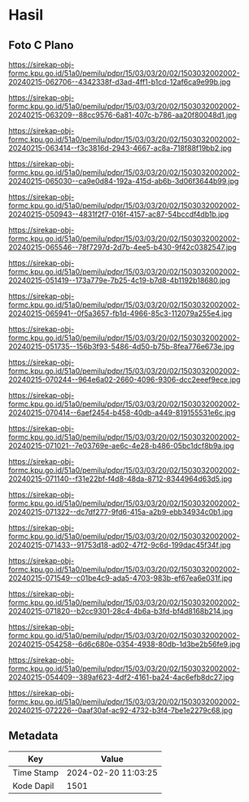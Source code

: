 # Hasil

## Foto C Plano

https://sirekap-obj-formc.kpu.go.id/51a0/pemilu/pdpr/15/03/03/20/02/1503032002002-20240215-062706--4342338f-d3ad-4ff1-b1cd-12af6ca9e99b.jpg

https://sirekap-obj-formc.kpu.go.id/51a0/pemilu/pdpr/15/03/03/20/02/1503032002002-20240215-063209--88cc9576-6a81-407c-b786-aa20f80048d1.jpg

https://sirekap-obj-formc.kpu.go.id/51a0/pemilu/pdpr/15/03/03/20/02/1503032002002-20240215-063414--f3c3816d-2943-4667-ac8a-718f88f19bb2.jpg

https://sirekap-obj-formc.kpu.go.id/51a0/pemilu/pdpr/15/03/03/20/02/1503032002002-20240215-065030--ca9e0d84-192a-415d-ab6b-3d06f3644b99.jpg

https://sirekap-obj-formc.kpu.go.id/51a0/pemilu/pdpr/15/03/03/20/02/1503032002002-20240215-050943--4831f2f7-016f-4157-ac87-54bccdf4db1b.jpg

https://sirekap-obj-formc.kpu.go.id/51a0/pemilu/pdpr/15/03/03/20/02/1503032002002-20240215-065546--78f7297d-2d7b-4ee5-b430-9f42c0382547.jpg

https://sirekap-obj-formc.kpu.go.id/51a0/pemilu/pdpr/15/03/03/20/02/1503032002002-20240215-051419--173a779e-7b25-4c19-b7d8-4b1192b18680.jpg

https://sirekap-obj-formc.kpu.go.id/51a0/pemilu/pdpr/15/03/03/20/02/1503032002002-20240215-065941--0f5a3657-fb1d-4966-85c3-112079a255e4.jpg

https://sirekap-obj-formc.kpu.go.id/51a0/pemilu/pdpr/15/03/03/20/02/1503032002002-20240215-051735--156b3f93-5486-4d50-b75b-8fea776e673e.jpg

https://sirekap-obj-formc.kpu.go.id/51a0/pemilu/pdpr/15/03/03/20/02/1503032002002-20240215-070244--964e6a02-2660-4096-9306-dcc2eeef9ece.jpg

https://sirekap-obj-formc.kpu.go.id/51a0/pemilu/pdpr/15/03/03/20/02/1503032002002-20240215-070414--6aef2454-b458-40db-a449-819155531e6c.jpg

https://sirekap-obj-formc.kpu.go.id/51a0/pemilu/pdpr/15/03/03/20/02/1503032002002-20240215-071021--7e03769e-ae6c-4e28-b486-05bc1dcf8b9a.jpg

https://sirekap-obj-formc.kpu.go.id/51a0/pemilu/pdpr/15/03/03/20/02/1503032002002-20240215-071140--f31e22bf-f4d8-48da-8712-8344964d63d5.jpg

https://sirekap-obj-formc.kpu.go.id/51a0/pemilu/pdpr/15/03/03/20/02/1503032002002-20240215-071322--dc7df277-9fd6-415a-a2b9-ebb34934c0b1.jpg

https://sirekap-obj-formc.kpu.go.id/51a0/pemilu/pdpr/15/03/03/20/02/1503032002002-20240215-071433--91753d18-ad02-47f2-9c6d-199dac45f34f.jpg

https://sirekap-obj-formc.kpu.go.id/51a0/pemilu/pdpr/15/03/03/20/02/1503032002002-20240215-071549--c01be4c9-ada5-4703-983b-ef67ea6e031f.jpg

https://sirekap-obj-formc.kpu.go.id/51a0/pemilu/pdpr/15/03/03/20/02/1503032002002-20240215-071820--b2cc9301-28c4-4b6a-b3fd-bf4d8168b214.jpg

https://sirekap-obj-formc.kpu.go.id/51a0/pemilu/pdpr/15/03/03/20/02/1503032002002-20240215-054258--6d6c680e-0354-4938-80db-1d3be2b56fe9.jpg

https://sirekap-obj-formc.kpu.go.id/51a0/pemilu/pdpr/15/03/03/20/02/1503032002002-20240215-054409--389af623-4df2-4161-ba24-4ac6efb8dc27.jpg

https://sirekap-obj-formc.kpu.go.id/51a0/pemilu/pdpr/15/03/03/20/02/1503032002002-20240215-072226--0aaf30af-ac92-4732-b3f4-7be1e2279c68.jpg


## Metadata

| Key        | Value               |
| ---------- | ------------------- |
| Time Stamp | 2024-02-20 11:03:25 |
| Kode Dapil | 1501                |



